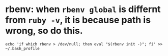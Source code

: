 # rbenv: when `rbenv global` is differnt from `ruby -v`, it is because path is wrong, so do this.
```
echo 'if which rbenv > /dev/null; then eval "$(rbenv init -)"; fi' >> ~/.bash_profile
```
